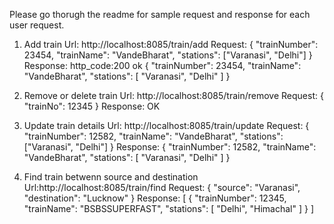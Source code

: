 Please go thorugh the readme for sample request and response for each user request.
1) Add train
Url: http://localhost:8085/train/add
Request:
{
    "trainNumber": 23454,
    "trainName": "VandeBharat",
    "stations": ["Varanasi", "Delhi"]
}
Response:
http_code:200 ok
{
    "trainNumber": 23454,
    "trainName": "VandeBharat",
    "stations": [
        "Varanasi",
        "Delhi"
    ]
}

2) Remove or delete train
Url: http://localhost:8085/train/remove
Request:
{
    "trainNo": 12345
}
Response:
OK
3) Update train details
Url: http://localhost:8085/train/update
Request:
{
    "trainNumber": 12582,
    "trainName": "VandeBharat",
    "stations": ["Varanasi", "Delhi"]
}
Response:
{
    "trainNumber": 12582,
    "trainName": "VandeBharat",
    "stations": [
        "Varanasi",
        "Delhi"
    ]
}

5) Find train betwenn source and destination
Url:http://localhost:8085/train/find
Request:
{
    "source": "Varanasi",
    "destination": "Lucknow"
}
Response: 
[
    {
        "trainNumber": 12345,
        "trainName": "BSBSSUPERFAST",
        "stations": [
            "Delhi",
            "Himachal"
        ]
    }
]
